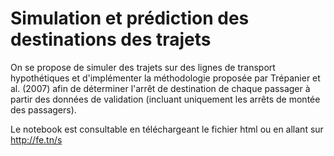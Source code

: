 # Simulation et prédiction des destinations des trajets

On se propose de simuler des trajets sur des lignes de transport hypothétiques et d'implémenter la méthodologie proposée par Trépanier et al. (2007) afin de déterminer l'arrêt de destination de chaque passager à partir des données de validation (incluant uniquement les arrêts de montée des passagers).

Le notebook est consultable en téléchargeant le fichier html ou en allant sur http://fe.tn/s
